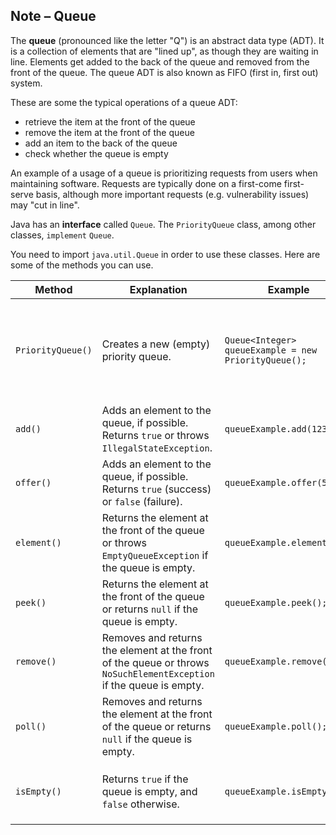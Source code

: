 ## Note – Queue

The **queue** (pronounced like the letter "Q") is an abstract data type (ADT). It is a collection of elements that are "lined up", as though they are waiting in line. Elements get added to the back of the queue and removed from the front of the queue. The queue ADT is also known as FIFO (first in, first out) system. 

These are some the typical operations of a queue ADT:

* retrieve the item at the front of the queue
* remove the item at the front of the queue
* add an item to the back of the queue
* check whether the queue is empty

An example of a usage of a queue is prioritizing requests from users when maintaining software. Requests are typically done on a first-come first-serve basis, although more important requests (e.g. vulnerability issues) may "cut in line". 

Java has an **interface** called `Queue`. The `PriorityQueue` class, among other classes, `implement` `Queue`.

You need to import `java.util.Queue` in order to use these classes. Here are some of the methods you can use. 

| Method | Explanation | Example | Explanation |
| --- | --- | --- | --- |
| `PriorityQueue()` | Creates a new (empty) priority queue. | `Queue<Integer> queueExample = new PriorityQueue();` | Creates a new priority queue of integers called `queueExample`. It is initialized to the empty queue. |
| `add()` | Adds an element to the queue, if possible. Returns `true` or throws `IllegalStateException`. | `queueExample.add(1234);` | Adds `1234` to the top of `queueExample`. |
| `offer()` | Adds an element to the queue, if possible. Returns `true` (success) or `false` (failure).| `queueExample.offer(5678);` | Adds `5678` to the top of `queueExample`. | | 
| `element()` | Returns the element at the front of the queue or throws `EmptyQueueException` if the queue is empty. | `queueExample.element();` | Returns `5678`. |
| `peek()` | Returns the element at the front of the queue or returns `null` if the queue is empty. | `queueExample.peek();` | Returns `5678`. |
| `remove()` | Removes and returns the element at the front of the queue or throws `NoSuchElementException` if the queue is empty. | `queueExample.remove();` | Removes `5678`. Now, `queueExample` contains only `1234`. | 
| `poll()` | Removes and returns the element at the front of the queue or returns `null` if the queue is empty. | `queueExample.poll();` | `Removes 1234`. Now, queueExample is empty again. |
| `isEmpty()` | Returns `true` if the queue is empty, and `false` otherwise. | `queueExample.isEmpty()` | Returns `true`, since `queueExample` is currently empty. |


